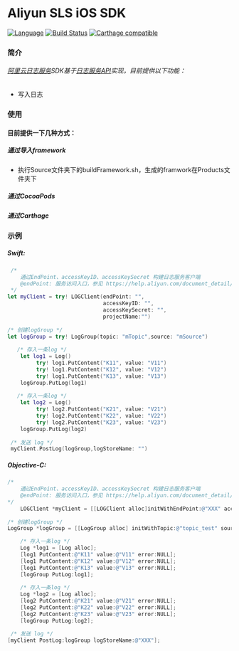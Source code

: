 # Aliyun SLS iOS SDK
[![Language](https://img.shields.io/badge/swift-2.3-orange.svg)](http://swift.org)
[![Build Status](https://travis-ci.org/aliyun/aliyun-log-ios-sdk.svg?branch=master)](https://github.com/aliyun/aliyun-log-ios-sdk)
[![Carthage compatible](https://img.shields.io/badge/Carthage-compatible-4BC51D.svg?style=flat)](https://github.com/Carthage/Carthage)
### 简介
###### [阿里云日志服务](https://www.aliyun.com/product/sls/)SDK基于[日志服务API](https://help.aliyun.com/document_detail/29007.html?spm=5176.55536.224569.9.2rvzUk)实现，目前提供以下功能：
  - 写入日志
  
### 使用
#### 目前提供一下几种方式：

##### 通过导入framework

 - 执行Source文件夹下的buildFramework.sh，生成的framwork在Products文件夹下


##### 通过CocoaPods



##### 通过Carthage



### 示例

##### Swift:

``` swift
 /*
    通过EndPoint、accessKeyID、accessKeySecret 构建日志服务客户端
    @endPoint: 服务访问入口，参见 https://help.aliyun.com/document_detail/29008.html
 */
let myClient = try! LOGClient(endPoint: "",
                              accessKeyID: "",
                              accessKeySecret: "",
                              projectName:"")
        
/* 创建logGroup */
let logGroup = try! LogGroup(topic: "mTopic",source: "mSource")
        
   /* 存入一条log */
    let log1 = Log()
     	 try! log1.PutContent("K11", value: "V11")
         try! log1.PutContent("K12", value: "V12")
         try! log1.PutContent("K13", value: "V13")
    logGroup.PutLog(log1)
        
   /* 存入一条log */
    let log2 = Log()
     	 try! log2.PutContent("K21", value: "V21")
         try! log2.PutContent("K22", value: "V22")
         try! log2.PutContent("K23", value: "V23")
    logGroup.PutLog(log2)
        
 /* 发送 log */
 myClient.PostLog(logGroup,logStoreName: "")

```

##### Objective-C:

``` objective-c
/*
    通过EndPoint、accessKeyID、accessKeySecret 构建日志服务客户端
    @endPoint: 服务访问入口，参见 https://help.aliyun.com/document_detail/29008.html
*/
    LOGClient *myClient = [[LOGClient alloc]initWithEndPoint:@"XXX" accessKeyID:@"XXX" accessKeySecret:@"XXX" projectName:@"XXX" error:NULL];
    
/* 创建logGroup */    
LogGroup *logGroup = [[LogGroup alloc] initWithTopic:@"topic_test" source:@"source_test"];

	/* 存入一条log */
    Log *log1 = [Log alloc];
    [log1 PutContent:@"K11" value:@"V11" error:NULL];
    [log1 PutContent:@"K12" value:@"V12" error:NULL];
    [log1 PutContent:@"K13" value:@"V13" error:NULL];
    [logGroup PutLog:log1];
    
    /* 存入一条log */
    Log *log2 = [Log alloc];
    [log2 PutContent:@"K21" value:@"V21" error:NULL];
    [log2 PutContent:@"K22" value:@"V22" error:NULL];
    [log2 PutContent:@"K23" value:@"V23" error:NULL];
    [logGroup PutLog:log2];

 /* 发送 log */    
[myClient PostLog:logGroup logStoreName:@"XXX"];

```

